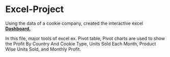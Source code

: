 # Excel-Project

Using the data of a cookie company, created the interactive excel [**Dashboard.**](https://iitgoffice-my.sharepoint.com/:x:/g/personal/a_avinash_iitg_ac_in/ER_yR5Z5cuRKnpCtRJ-E4I0B60-hrxIVTap0l182o5iO_Q?e=lgaxh4)

In this file, major tools of excel ex. Pivot table, Pivot charts are used to show the Profit By Country And Cookie Type, Units Sold Each Month, Product Wise Units Sold, and Monthly Profit.
